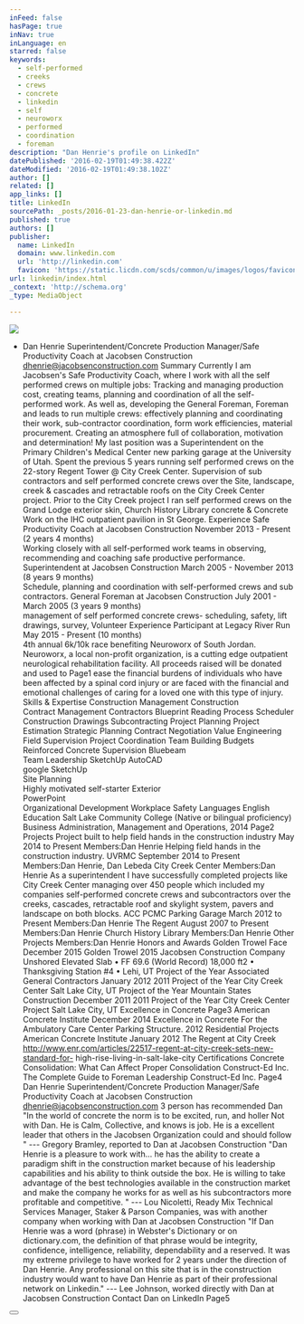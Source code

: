 ```yaml
---
inFeed: false
hasPage: true
inNav: true
inLanguage: en
starred: false
keywords:
  - self-performed
  - creeks
  - crews
  - concrete
  - linkedin
  - self
  - neuroworx
  - performed
  - coordination
  - foreman
description: "Dan Henrie's profile on LinkedIn"
datePublished: '2016-02-19T01:49:38.422Z'
dateModified: '2016-02-19T01:49:38.102Z'
author: []
related: []
app_links: []
title: LinkedIn
sourcePath: _posts/2016-01-23-dan-henrie-or-linkedin.md
published: true
authors: []
publisher:
  name: LinkedIn
  domain: www.linkedin.com
  url: 'http://linkedin.com'
  favicon: 'https://static.licdn.com/scds/common/u/images/logos/favicons/v1/favicon.ico'
url: linkedin/index.html
_context: 'http://schema.org'
_type: MediaObject

---
```

![](https://the-grid-user-content.s3-us-west-2.amazonaws.com/5d245d74-3bcb-4d63-9ebb-b4f5b14f01c2.png)

* Dan Henrie
Superintendent/Concrete Production Manager/Safe Productivity Coach at Jacobsen Construction
dhenrie@jacobsenconstruction.com
Summary
Currently I am Jacobsen's Safe Productivity Coach, where I work with all the self performed crews on multiple
jobs: Tracking and managing production cost, creating teams, planning and coordination of all the self-
performed work. As well as, developing the General Foreman, Foreman and leads to run multiple crews:
effectively planning and coordinating their work, sub-contractor coordination, form work efficiencies, material
procurement. Creating an atmosphere full of collaboration, motivation and determination! My last position
was a Superintendent on the Primary Children's Medical Center new parking garage at the University of Utah.
Spent the previous 5 years running self performed crews on the 22-story Regent Tower @ City Creek Center.
Supervision of sub contractors and self performed concrete crews over the Site, landscape, creek & cascades
and retractable roofs on the City Creek Center project. Prior to the City Creek project I ran self performed
crews on the Grand Lodge exterior skin, Church History Library concrete & Concrete Work on the IHC
outpatient pavilion in St George.
Experience
Safe Productivity Coach at Jacobsen Construction
November 2013 - Present (2 years 4 months)  
Working closely with all self-performed work teams in observing, recommending and coaching safe
productive performance.
Superintendent at Jacobsen Construction
March 2005 - November 2013 (8 years 9 months)  
Schedule, planning and coordination with self-performed crews and sub contractors.
General Foreman at Jacobsen Construction
July 2001 - March 2005 (3 years 9 months)  
management of self performed concrete crews- scheduling, safety, lift drawings, survey,
Volunteer Experience
Participant at Legacy River Run
May 2015 - Present (10 months)  
4th annual 6k/10k race benefiting Neuroworx of South Jordan. Neuroworx, a local non-profit organization, is
a cutting edge outpatient neurological rehabilitation facility. All proceeds raised will be donated and used to
Page1
ease the financial burdens of individuals who have been affected by a spinal cord injury or are faced with the
financial and emotional challenges of caring for a loved one with this type of injury.
Skills & Expertise
Construction Management
Construction  
Contract Management
Contractors
Blueprint Reading
Process Scheduler
Construction Drawings
Subcontracting
Project Planning
Project Estimation
Strategic Planning
Contract Negotiation
Value Engineering
Field Supervision
Project Coordination
Team Building
Budgets
Reinforced Concrete
Supervision
Bluebeam  
Team Leadership
SketchUp
AutoCAD  
google SketchUp  
Site Planning  
Highly motivated self-starter
Exterior  
PowerPoint  
Organizational Development
Workplace Safety
Languages
English
Education
Salt Lake Community College
(Native or bilingual proficiency)
Business Administration, Management and Operations, 2014
Page2
Projects
Project built to help field hands in the construction industry
May 2014 to Present
Members:Dan Henrie
Helping field hands in the construction industry.
UVRMC
September 2014 to Present
Members:Dan Henrie, Dan Lebeda
City Creek Center
Members:Dan Henrie
As a superintendent I have successfully completed projects like City Creek Center managing over 450 people
which included my companies self-performed concrete crews and subcontractors over the creeks, cascades,
retractable roof and skylight system, pavers and landscape on both blocks.
ACC PCMC Parking Garage
March 2012 to Present
Members:Dan Henrie
The Regent
August 2007 to Present
Members:Dan Henrie
Church History Library
Members:Dan Henrie
Other Projects
Members:Dan Henrie
Honors and Awards
Golden Trowel
Face  
December 2015
Golden Trowel 2015 Jacobsen Construction Company Unshored Elevated Slab • FF 69.6 (World Record)
18,000 ft2 • Thanksgiving Station \#4 • Lehi, UT
Project of the Year
Associated General Contractors
January 2012
2011 Project of the Year City Creek Center Salt Lake City, UT
Project of the Year
Mountain States Construction
December 2011
2011 Project of the Year City Creek Center Project Salt Lake City, UT
Excellence in Concrete
Page3
American Concrete Institute
December 2014
Excellence in Concrete For the Ambulatory Care Center Parking Structure.
2012 Residential Projects
American Concrete Institute
January 2012
The Regent at City Creek http://www.enr.com/articles/22517-regent-at-city-creek-sets-new-standard-for-
high-rise-living-in-salt-lake-city
Certifications
Concrete Consolidation: What Can Affect Proper Consolidation
Construct-Ed Inc.
The Complete Guide to Foreman Leadership
Construct-Ed Inc.
Page4
Dan Henrie
Superintendent/Concrete Production Manager/Safe Productivity Coach at Jacobsen Construction
dhenrie@jacobsenconstruction.com
3 person has recommended Dan  
"In the world of concrete the norm is to be excited, run, and holler Not with Dan. He is Calm, Collective, and
knows is job. He is a excellent leader that others in the Jacobsen Organization could and should follow "
--- Gregory Bramley, reported to Dan at Jacobsen Construction
"Dan Henrie is a pleasure to work with... he has the ability to create a paradigm shift in the construction
market because of his leadership capabilities and his ability to think outside the box. He is willing to take
advantage of the best technologies available in the construction market and make the company he works for
as well as his subcontractors more profitable and competitive. "
--- Lou Nicoletti, Ready Mix Technical Services Manager, Staker & Parson Companies, was with another
company when working with Dan at Jacobsen Construction
"If Dan Henrie was a word (phrase) in Webster's Dictionary or on dictionary.com, the definition of that
phrase would be integrity, confidence, intelligence, reliability, dependability and a reserved. It was my
extreme privilege to have worked for 2 years under the direction of Dan Henrie. Any professional on this site
that is in the construction industry would want to have Dan Henrie as part of their professional network on
Linkedin."
--- Lee Johnson, worked directly with Dan at Jacobsen Construction
Contact Dan on LinkedIn
Page5 

<button style=""></button>